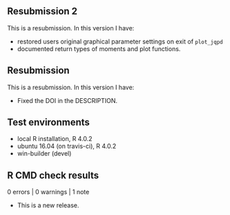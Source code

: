 ## Resubmission 2
This is a resubmission. In this version I have:

* restored users original graphical parameter settings on exit of `plot_jqpd`
* documented return types of moments and plot functions.

## Resubmission
This is a resubmission. In this version I have:

* Fixed the DOI in the DESCRIPTION.

## Test environments
* local R installation, R 4.0.2
* ubuntu 16.04 (on travis-ci), R 4.0.2
* win-builder (devel)

## R CMD check results

0 errors | 0 warnings | 1 note

* This is a new release.
